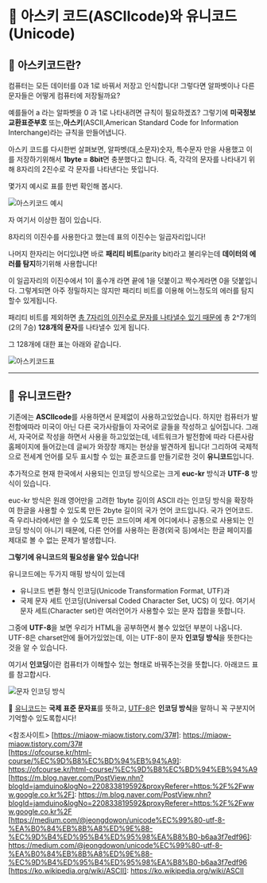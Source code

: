 # 📕 아스키 코드(ASCIIcode)와 유니코드(Unicode)

## 📗 아스키코드란?

컴퓨터는 모든 데이터를 0과 1로 바꿔서 저장고 인식합니다!
그렇다면 알파벳이나 다른 문자들은 어떻게 컴퓨터에 저장될까요?

예를들어 a 라는 알파벳을 0 과 1로 나타내려면 규칙이 필요하겠죠?
그렇기에 **미국정보교환표준부호** 또는,**아스키**(ASCII,American Standard Code for Information Interchange)라는 규칙을 만들어냅니다.

아스키 코드를 다시한번 살펴보면,
알파벳(대,소문자)숫자, 특수문자 만을 사용했고 이를 저장하기위해서 **1byte = 8bit**면 충분했다고 합니다. 즉, 각각의 문자를 나타내기 위해 8자리의 2진수로 각 문자를 나타낸다는 뜻입니다.

몇가지 예시로 표를 한번 확인해 봅시다.

![아스키코드 예시](https://user-images.githubusercontent.com/66991380/91523280-45199900-e937-11ea-9487-416dee02ae7e.jpg)

자 여기서 이상한 점이 있습니다.

8자리의 이진수를 사용한다고 했는데 표의 이진수는 일곱자리입니다!

나머지 한자리는 어디있냐면 바로 **패리티 비트**(parity bit)라고 불리우는데 **데이터의 에러를 탐지**하기위해 사용합니다!

이 일곱자리의 이진수에서 1이 홀수개 라면 끝에 1을 덧붙이고 짝수게라면 0을 덧붙입니다.
그렇게되면 아주 정밀하지는 않지만 패리티 비트를 이용해 어느정도의 에러를 탐지할수 있게됩니다.

패리티 비트를 제외하면 <u>총 7자리의 이진수로 문자를 나타낼수 있기 때문에</u> 총 2^7개의(2의 7승) **128개의 문자**를 나타낼수 있게 됩니다.

그 128개에 대한 표는 아래와 같습니다.

![아스키코드표](https://user-images.githubusercontent.com/66991380/91523424-ae99a780-e937-11ea-8f1f-a45b57f139a9.jpg)

---

## 📘 유니코드란?

기존에는 **ASCIIcode**를 사용하면서 문제없이 사용하고있었습니다.
하지만 컴퓨터가 발전함에따라 미국이 아닌 다른 국가사람들이 자국어로 글들을 작성하고 싶어집니다.
그래서, 자국어로 작성을 하면서 사용을 하고있었는데, 네트워크가 발전함에 따라 다른사람 홈페이지에 들어갔는데 글씨가 와장창 깨지는 현상을 발견하게 됩니다!
그리하여 국제적으로 전세계 언어를 모두 표시할 수 있는 표준코드를 만들기로한 것이 **유니코드**입니다.

추가적으로 현재 한국에서 사용되는 인코딩 방식으로는 크게 **euc-kr** 방식과 **UTF-8** 방식이 있습니다.

euc-kr 방식은 원래 영어만을 고려한 1byte 길이의 ASCII 라는 인코딩 방식을 확장하여 한글을 사용할 수 있도록 만든 2byte 길이의 국가 언어 코드입니다.
국가 언어코드. 즉 우리나라에서만 쓸 수 있도록 만든 코드이며 세계 어디에서나 공통으로 사용되는 인코딩 방식이 아니기 때문에, 다른 언어를 사용하는 환경(외국 등)에서는 한글 페이지를 제대로 볼 수 없는 문제가 발생합니다.

**그렇기에 유니코드의 필요성을 알수 있습니다!**

유니코드에는 두가지 매핑 방식이 있는데

- 유니코드 변환 형식 인코딩(Unicode Transformation Format, UTF)과
- 국제 문자 세트 인코딩(Universal Coded Character Set, UCS) 이 있다.
  여기서 문자 세트(Character set)란 여러언어가 사용할수 있는 문자 집합을 뜻합니다.

그중에 **UTF-8**을 보면 우리가 HTML을 공부하면서 볼수 있었던 부분이 나옵니다.
UTF-8은 charset안에 들어가있었는데, 이는 UTF-8이 문자 **인코딩 방식**을 뜻한다는것을 알 수 있습니다.

여기서 **인코딩**이란 컴퓨터가 이해할수 있는 형태로 바꿔주는것을 뜻합니다.
아래코드 표를 참고합시다.

![문자 인코딩 방식](https://user-images.githubusercontent.com/66991380/91524403-1224d480-e93a-11ea-9455-e7505503fd41.jpg)

🎈 <u>유니코드</u>는 **국제 표준 문자표**를 뜻하고, <u>UTF-8</u>은 **인코딩 방식**을 말하니 꼭 구분지어 기억할수 있도록합시다!

<참조사이트>
[https://miaow-miaow.tistory.com/37#]: https://miaow-miaow.tistory.com/37#  
[https://ofcourse.kr/html-course/%EC%9D%B8%EC%BD%94%EB%94%A9]: https://ofcourse.kr/html-course/%EC%9D%B8%EC%BD%94%EB%94%A9  
[https://m.blog.naver.com/PostView.nhn?blogId=jamduino&logNo=220833819592&proxyReferer=https:%2F%2Fwww.google.co.kr%2F]: https://m.blog.naver.com/PostView.nhn?blogId=jamduino&logNo=220833819592&proxyReferer=https:%2F%2Fwww.google.co.kr%2F  
[https://medium.com/@jeongdowon/unicode%EC%99%80-utf-8-%EA%B0%84%EB%8B%A8%ED%9E%88-%EC%9D%B4%ED%95%B4%ED%95%98%EA%B8%B0-b6aa3f7edf96]: https://medium.com/@jeongdowon/unicode%EC%99%80-utf-8-%EA%B0%84%EB%8B%A8%ED%9E%88-%EC%9D%B4%ED%95%B4%ED%95%98%EA%B8%B0-b6aa3f7edf96  
[https://ko.wikipedia.org/wiki/ASCII]: https://ko.wikipedia.org/wiki/ASCII

[https://ko.wikipedia.org/wiki/%ec%9c%a0%eb%8b%88%ec%bd%94%eb%93%9c]: https://ko.wikipedia.org/wiki/%EC%9C%A0%EB%8B%88%EC%BD%94%EB%93%9C
